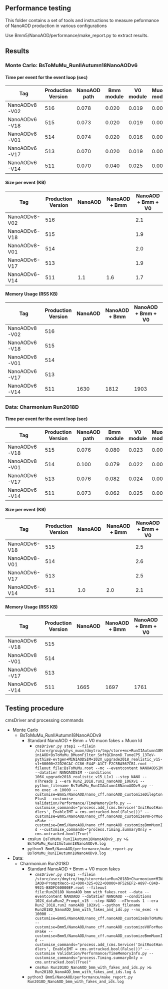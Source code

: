 ## Performance testing
This folder contains a set of tools and instructions to measure 
peformance of NanoAOD production in various configurations

Use Bmm5/NanoAOD/performance/make_report.py to extract results.

## Results
### Monte Carlo: BsToMuMu_RunIIAutumn18NanoAODv6
#### Time per event for the event loop (sec)
| Tag           | Production Version | NanoAOD path | Bmm module | V0 module | MuonId module |
| ------------- | ------------------ | ------------ | ---------- | --------- | ------------- |
| NanoAODv8-V02 |      516           |     0.078    |    0.020   |    0.019  |    0.000      | 
| NanoAODv6-V18 |      515           |     0.073    |    0.020   |    0.019  |    0.000      |
| NanoAODv8-V01 |      514           |     0.074    |    0.020   |    0.016  |    0.000      | 
| NanoAODv6-V17 |      513           |     0.070    |    0.020   |    0.019  |    0.000      |
| NanoAODv6-V14 |      511           |     0.070    |    0.040   |    0.025  |    0.000      |

#### Size per event (KB)
| Tag           | Production Version | NanoAOD | NanoAOD + Bmm | NanoAOD + Bmm + V0 |
| ------------- | ------------------ | ------- |-------------- | ------------------ | 
| NanoAODv8-V02 |      516           |         |               |       2.1          |
| NanoAODv6-V18 |      515           |         |               |       1.9          |
| NanoAODv8-V01 |      514           |         |               |       2.0          |
| NanoAODv6-V17 |      513           |         |               |       1.9          |
| NanoAODv6-V14 |      511           |   1.1   |     1.6       |       1.7          |

#### Memory Usage (RSS KB)
| Tag           | Production Version | NanoAOD | NanoAOD + Bmm | NanoAOD + Bmm + V0 | NanoAOD + Bmm + V0 + Id |
| ------------- | ------------------ | ------- | ------------- | ------------------ | ----------------------- |
| NanoAODv8-V02 |      516           |         |               |                    |         1915            |
| NanoAODv6-V18 |      515           |         |               |                    |         1893            |
| NanoAODv8-V01 |      514           |         |               |                    |         1839            |
| NanoAODv6-V17 |      513           |         |               |                    |         1886            |
| NanoAODv6-V14 |      511           |   1630  |     1812      |      1903          |         1893            |

### Data: Charmonium Run2018D
#### Time per event for the event loop (sec)
| Tag           | Production Version | NanoAOD path | Bmm module | V0 module | MuonId module |
| ------------- | ------------------ | ------------ | ---------- | --------- | ------------- |
| NanoAODv6-V18 |      515           |     0.076    |    0.080   |    0.023  |    0.000      |
| NanoAODv8-V01 |      514           |     0.100    |    0.079   |    0.022  |    0.000      |
| NanoAODv6-V17 |      513           |     0.076    |    0.082   |    0.024  |    0.000      |
| NanoAODv6-V14 |      511           |     0.073    |    0.062   |    0.025  |    0.000      |

#### Size per event (KB)
| Tag           | Production Version | NanoAOD | NanoAOD + Bmm | NanoAOD + Bmm + V0 |
| ------------- | ------------------ | ------- |-------------- | ------------------ | 
| NanoAODv6-V18 |      515           |         |               |       2.5          |
| NanoAODv8-V01 |      514           |         |               |       2.6          |
| NanoAODv6-V17 |      513           |         |               |       2.5          |
| NanoAODv6-V14 |      511           |   1.0   |     2.0       |       2.1          |

#### Memory Usage (RSS KB)
| Tag           | Production Version | NanoAOD | NanoAOD + Bmm | NanoAOD + Bmm + V0 | NanoAOD + Bmm + V0 + Id |
| ------------- | ------------------ | ------- | ------------- | ------------------ | ----------------------- |
| NanoAODv6-V18 |      515           |         |               |                    |         1785            |
| NanoAODv8-V01 |      514           |         |               |                    |         1790            |
| NanoAODv6-V17 |      513           |         |               |                    |         1794            |
| NanoAODv6-V14 |      511           |   1665  |     1697      |      1761          |         1799            |


## Testing procedure
cmsDriver and processing commands
* Monte Carlo
   * BsToMuMu_RunIIAutumn18NanoAODv9
      * Standard NanoAOD + Bmm + V0 muon fakes + Muon Id
         * ```cmsDriver.py step1 --filein /store/group/phys_muon/dmytro/tmp/store+mc+RunIIAutumn18MiniAOD+BsToMuMu_BMuonFilter_SoftQCDnonD_TuneCP5_13TeV-pythia8-evtgen+MINIAODSIM+102X_upgrade2018_realistic_v15-v1+80000+22D26CAC-CC86-E44F-A1C7-F2C5BA567CB1.root --fileout file:BsToMuMu.root --mc --eventcontent NANOAODSIM --datatier NANOAODSIM --conditions 106X_upgrade2018_realistic_v15_L1v1 --step NANO --nThreads 1 --era Run2_2018,run2_nanoAOD_106Xv1 --python_filename BsToMuMu_RunIIAutumn18NanoAODv9.py --no_exec -n 10000 --customise=Bmm5/NanoAOD/nano_cff.nanoAOD_customizeDileptonPlusX --customise Validation/Performance/TimeMemoryInfo.py --customise_commands="process.add_(cms.Service('InitRootHandlers', EnableIMT = cms.untracked.bool(False)))" --customise=Bmm5/NanoAOD/nano_cff.nanoAOD_customizeV0ForMuonFake --customise=Bmm5/NanoAOD/nano_cff.nanoAOD_customizeBmmMuonId --customise_commands="process.Timing.summaryOnly = cms.untracked.bool(True)"```
	 * ```cmsRun BsToMuMu_RunIIAutumn18NanoAODv9_.py >& BsToMuMu_RunIIAutumn18NanoAODv9.log```
	 * ```python3 Bmm5/NanoAOD/performance/make_report.py BsToMuMu_RunIIAutumn18NanoAODv9.log```
* Data:
   * Charmonium Run2018D
      * Standard NanoAOD + Bmm + V0 muon fakes
         * ```cmsDriver.py step1 --filein /store/user/dmytro/tmp/store+data+Run2018D+Charmonium+MINIAOD+PromptReco-v2+000+325+022+00000+0F526EF2-A897-C84D-9921-B8DFC60000EF.root --fileout file:Run2018D_NanoAOD_bmm_with_fakes.root --data --eventcontent NANOAOD --datatier NANOAOD --conditions 102X_dataRun2_Prompt_v15 --step NANO --nThreads 1 --era Run2_2018,run2_nanoAOD_102Xv1 --python_filename Run2018D_NanoAOD_bmm_with_fakes_and_ids.py --no_exec -n 10000 --customise=Bmm5/NanoAOD/nano_cff.nanoAOD_customizeBxToMuMu --customise=Bmm5/NanoAOD/nano_cff.nanoAOD_customizeV0ForMuonFake --customise=Bmm5/NanoAOD/nano_cff.nanoAOD_customizeBmmMuonId --customise_commands="process.add_(cms.Service('InitRootHandlers', EnableIMT = cms.untracked.bool(False)))" --customise Validation/Performance/TimeMemoryInfo.py --customise_commands="process.Timing.summaryOnly = cms.untracked.bool(True)"```
         * ```cmsRun Run2018D_NanoAOD_bmm_with_fakes_and_ids.py >& Run2018D_NanoAOD_bmm_with_fakes_and_ids.log &```
	 * ```python3 Bmm5/NanoAOD/performance/make_report.py Run2018D_NanoAOD_bmm_with_fakes_and_ids.log```
